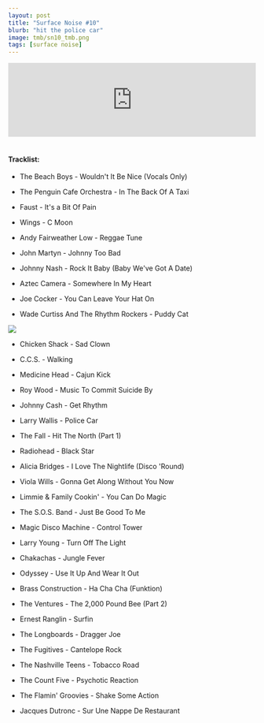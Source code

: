 ```yaml
---
layout: post
title: "Surface Noise #10"
blurb: "hit the police car"
image: tmb/sn10_tmb.png
tags: [surface noise]
---
```



<iframe scrolling="no" id="hearthis_at_track_3028637" width="100%" height="150" src="https://hearthis.at/embed/3028637/transparent_black/?hcolor=&color=&style=2&block_size=2&block_space=1&background=1&waveform=0&cover=0&autoplay=0&css=" frameborder="0" allowtransparency allow="autoplay"><p>Listen to <a href="https://hearthis.at/zerocc/surface-noise-10-21917/" target="_blank">Surface Noise #10 (21/9/17)</a> <span>by</span><a href="https://hearthis.at/zerocc/" target="_blank" >Zero</a> <span>on</span> <a href="https://hearthis.at/" target="_blank">hearthis.at</a></p></iframe>
&nbsp;

#### Tracklist:

- The Beach Boys - Wouldn't It Be Nice (Vocals Only)
- The Penguin Cafe Orchestra - In The Back Of A Taxi
- Faust - It's a Bit Of Pain

- Wings - C Moon
- Andy Fairweather Low - Reggae Tune
- John Martyn - Johnny Too Bad
- Johnny Nash - Rock It Baby (Baby We've Got A Date)

- Aztec Camera - Somewhere In My Heart
- Joe Cocker - You Can Leave Your Hat On
- Wade Curtiss And The Rhythm Rockers - Puddy Cat

![](https://lh3.googleusercontent.com/JtWaxI3u0R_fIBhcW9J-TJ_gqRjXu6IY17R0FfsqWylxsS8O5yegIPUC0DzShqIa_qQKYiaEDbfdGiSuY4Mee8dEf3AehhgS0baHyn5HknDVofcJ-OvB_alPZ2PPrJg9EV7bN5bZiDRgXoxuyfCaKoD1mhfaMt9Q83dlnJC5yrEuZ8VdECcY5aA_7e_HAPsk23uT8WATvmmSm8WVPiwpYfd51CjZprHYigPnCCf3FORRYzBPSRGQCwKFWIR-2Y2jit2LkOJEEhd_svVIAf7VA3ag-RQpXDwcQ8xvXfbcz1xWpxjdtUCkEdBVy9B3A2J1BDexR2esJuaQFLLTSXuqoA75w3GL3-AcXeTrCtZU9VVBft87iRYVatrj2LxMcHVGoMMryxuCQZirZGvDlUKkdyrpF_sigEx3usahBtj0PaViVaodM-j0Bb6DheWQ-ZBX0k-LI5msX_AX6aNygl1eUVyLE01YtAK98-3z3Ca5Hd59ZWJlWoYez4FxYCKjQilJZlwFw8W_kKUuCOeDgwVENObB3idPIiyntZ2RNC6zwyfdUL2HCL9uI0Vkt6iZBpUI3uUjYLWj0nQjZoGdGsbY-gJtAjHMS2kBXapaN1xHwfIjbk9l9rS_BqxvZRcRNqa4dTdLigAO8nF9UGp7HbtfcUWR=w567-h561-no)

- Chicken Shack - Sad Clown
- C.C.S. - Walking
- Medicine Head - Cajun Kick
- Roy Wood - Music To Commit Suicide By

- Johnny Cash - Get Rhythm
- Larry Wallis - Police Car
- The Fall - Hit The North (Part 1)
- Radiohead - Black Star

- Alicia Bridges - I Love The Nightlife (Disco 'Round)
- Viola Wills - Gonna Get Along Without You Now
- Limmie & Family Cookin' - You Can Do Magic

- The S.O.S. Band - Just Be Good To Me
- Magic Disco Machine - Control Tower
- Larry Young - Turn Off The Light
- Chakachas - Jungle Fever
- Odyssey - Use It Up And Wear It Out
- Brass Construction - Ha Cha Cha (Funktion)

- The Ventures - The 2,000 Pound Bee (Part 2)
- Ernest Ranglin - Surfin
- The Longboards - Dragger Joe
- The Fugitives - Cantelope Rock

- The Nashville Teens - Tobacco Road
- The Count Five - Psychotic Reaction
- The Flamin' Groovies - Shake Some Action

- Jacques Dutronc - Sur Une Nappe De Restaurant
